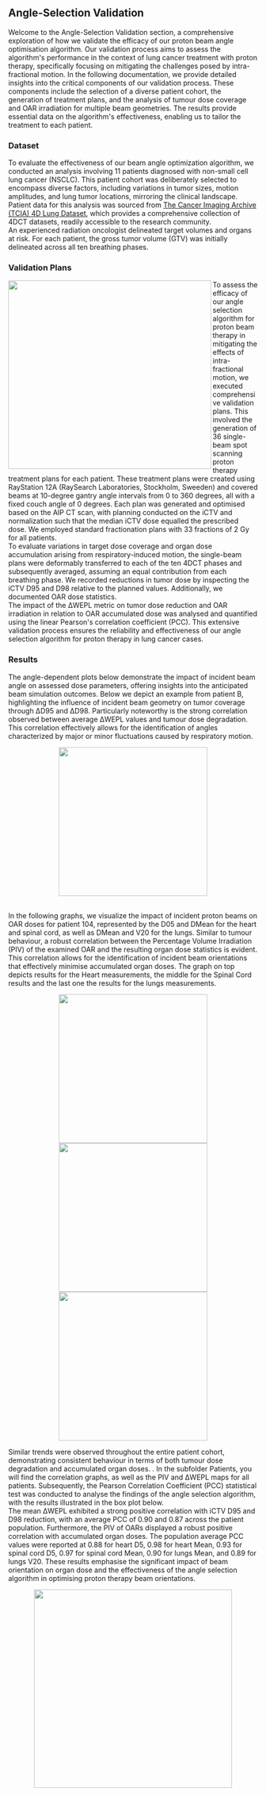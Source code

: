## Angle-Selection Validation

Welcome to the Angle-Selection Validation section, a comprehensive exploration of how we validate the efficacy of our proton beam angle optimisation algorithm. Our validation process aims to assess the algorithm's performance in the context of lung cancer treatment with proton therapy, specifically focusing on mitigating the challenges posed by intra-fractional motion. In the following documentation, we provide detailed insights into the critical components of our validation process. These components include the selection of a diverse patient cohort, the generation of treatment plans, and the analysis of tumour dose coverage and OAR irradiation for multiple beam geometries. The results provide essential data on the algorithm's effectiveness, enabling us to tailor the treatment to each patient. 


### Dataset 
To evaluate the effectiveness of our beam angle optimization algorithm, we conducted an analysis involving 11 patients diagnosed with non-small cell lung cancer (NSCLC). This patient cohort was deliberately selected to encompass diverse factors, including variations in tumor sizes, motion amplitudes, and lung tumor locations, mirroring the clinical landscape. Patient data for this analysis was sourced from [The Cancer Imaging Archive (TCIA) 4D Lung Dataset](https://www.cancerimagingarchive.net/nbia-search/?CollectionCriteria=4D-Lung), which provides a comprehensive collection of 4DCT datasets, readily accessible to the research community.
<br> An experienced radiation oncologist delineated target volumes and organs at risk. For each patient, the gross tumor volume (GTV) was initially delineated across all ten breathing phases.

### Validation Plans
<img align="left" width="410" height="380"  src="../Images/Validation_Angle_Selection/p104_Validation_Plan.png">
To assess the efficacy of our angle selection algorithm for proton beam therapy in mitigating the effects of intra-fractional motion, we executed comprehensive validation plans. This involved the generation of 36 single-beam spot scanning proton therapy treatment plans for each patient. These treatment plans were created using RayStation 12A (RaySearch Laboratories, Stockholm, Sweeden) and covered beams at 10-degree gantry angle intervals from 0 to 360 degrees, all with a fixed couch angle of 0 degrees. Each plan was generated and optimised based on the AIP CT scan, with planning conducted on the iCTV and normalization such that the median iCTV dose equalled the prescribed dose. We employed standard fractionation plans with 33 fractions of 2 Gy for all patients.
<br> To evaluate variations in target dose coverage and organ dose accumulation arising from respiratory-induced motion, the single-beam plans were deformably transferred to each of the ten 4DCT phases and subsequently averaged, assuming an equal contribution from each breathing phase. We recorded reductions in tumor dose by inspecting the iCTV D95 and D98 relative to the planned values. Additionally, we documented OAR dose statistics.
<br> The impact of the ΔWEPL metric on tumor dose reduction and OAR irradiation in relation to OAR accumulated dose was analysed and quantified using the linear Pearson's correlation coefficient (PCC). This extensive validation process ensures the reliability and effectiveness of our angle selection algorithm for proton therapy in lung cancer cases.

### Results 
The angle-dependent plots below demonstrate the impact of incident beam angle on assessed dose parameters, offering insights into the anticipated beam simulation outcomes. Below we depict an example from patient B, highlighting the influence of incident beam geometry on tumor coverage through ΔD95 and ΔD98. Particularly noteworthy is the strong correlation observed between average ΔWEPL values and tumour dose degradation. This correlation effectively allows for the identification of angles characterized by major or minor fluctuations caused by respiratory motion.
<p align="center">
  <img align="centre" height = 300  src="../Images/Validation_Angle_Selection/P104_Tumour_WEPL_Dose.png">
 </p> 
</br>In the following graphs, we visualize the impact of incident proton beams on OAR doses for patient 104, represented by the D05 and DMean for the heart and spinal cord, as well as DMean and V20 for the lungs. Similar to tumour behaviour, a robust correlation between the Percentage Volume Irradiation (PIV) of the examined OAR and the resulting organ dose statistics is evident. This correlation allows for the identification of incident beam orientations that effectively minimise accumulated organ doses. The graph on top depicts results for the Heart measurements, the middle for the Spinal Cord results and the last one the results for the lungs measurements. 
<p align="center">
  <img align="centre" height = 300  src="../Images/Validation_Angle_Selection/P104_Heart_PIV_Dose.png">
  <img align="centre" height = 300  src="../Images/Validation_Angle_Selection/P104_Spinal_Cord_PIV_Dose.png">
  <img align="centre" height = 300  src="../Images/Validation_Angle_Selection/P104_Lungs_PIV_Dose.png">
</p>

Similar trends were observed throughout the entire patient cohort, demonstrating consistent behaviour in terms of both tumour dose degradation and accumulated organ doses. . In the subfolder Patients, you will find the correlation graphs, as well as the PIV and ΔWEPL maps for all patients. Subsequently, the Pearson Correlation Coefficient (PCC) statistical test was conducted to analyse the findings of the angle selection algorithm, with the results illustrated in the box plot below. 
<br>The mean ΔWEPL exhibited a strong positive correlation with iCTV D95 and D98 reduction, with an average PCC of 0.90 and 0.87 across the patient population. Furthermore, the PIV of OARs displayed a robust positive correlation with accumulated organ doses. The population average PCC values were reported at 0.88 for heart D5, 0.98 for heart Mean, 0.93 for spinal cord D5, 0.97 for spinal cord Mean, 0.90 for lungs Mean, and 0.89 for lungs V20. These results emphasise the significant impact of beam orientation on organ dose and the effectiveness of the angle selection algorithm in optimising proton therapy beam orientations.

<p align="center">
  <img align="centre" height = 400  src="../Images/Validation_Angle_Selection/Population_PCC.png">
 </p> 
